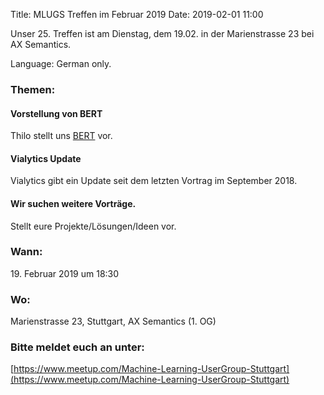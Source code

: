 Title: MLUGS Treffen im Februar 2019
Date: 2019-02-01 11:00

Unser 25. Treffen ist am Dienstag, dem 19.02. in der Marienstrasse 23 bei AX Semantics.

Language: German only.

### Themen:

#### Vorstellung von BERT

Thilo stellt uns [BERT](https://ai.googleblog.com/2018/11/open-sourcing-bert-state-of-art-pre.html) vor.


#### Vialytics Update

Vialytics gibt ein Update seit dem letzten Vortrag im September 2018.


#### Wir suchen weitere Vorträge.

Stellt eure Projekte/Lösungen/Ideen vor.


### Wann:

<p>19. Februar 2019 um 18:30</p>  

### Wo:

Marienstrasse 23, Stuttgart, AX Semantics (1. OG)

### Bitte meldet euch an unter:
[https://www.meetup.com/Machine-Learning-UserGroup-Stuttgart](https://www.meetup.com/Machine-Learning-UserGroup-Stuttgart)
